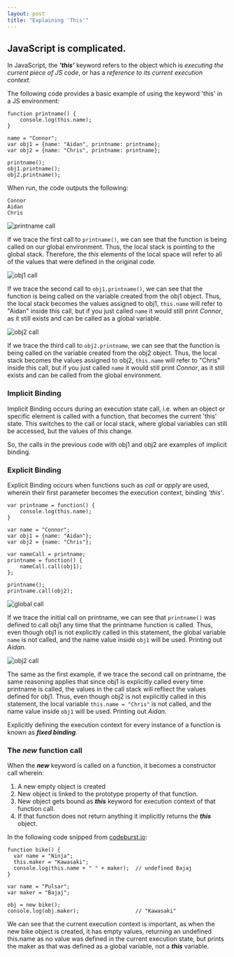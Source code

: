 ```yaml
---
layout: post
title: "Explaining 'This'"
---
```


## JavaScript is complicated.

In JavaScript, the ***'this'*** keyword refers to the object which is *executing the current piece of JS code*, or has a *reference to its current execution context*.

The following code provides a basic example of using the keyword 'this' in a JS environment:
```
function printname() {
    console.log(this.name);
}

name = "Connor";
var obj1 = {name: "Aidan", printname: printname};
var obj2 = {name: "Chris", printname: printname};

printname();
obj1.printname();
obj2.printname();
```

When run, the code outputs the following:
```
Connor
Aidan
Chris
```

![printname call](/images/implicit_binding_global_call.png)

If we trace the first call to ```printname()```, we can see that the function is being called on our global environment. Thus, the local stack is pointing to the global stack. Therefore, the *this* elements of the local space will refer to all of the values that were defined in the original code.

![obj1 call](/images/implicit_binding_obj1_call.png)

If we trace the second call to ```obj1.printname()```, we can see that the function is being called on the variable created from the obj1 object. Thus, the local stack becomes the values assigned to obj1, ```this.name``` will refer to "Aidan" inside this call, but if you just called ```name``` it would still print *Connor*, as it still exists and can be called as a global variable.

![obj2 call](/images/implicit_binding_obj2_call.png)

If we trace the third call to ```obj2.printname```, we can see that the function is being called on the variable created from the obj2 object. Thus, the local stack becomes the values assigned to obj2, ```this.name``` will refer to "Chris" inside this call, but if you just called ```name``` it would still print *Connor*, as it still exists and can be called from the global environment.


### Implicit Binding

Implicit Binding occurs during an execution state call, i.e. when an object or specific element is called with a function, that becomes the current 'this' state. This switches to the call or local stack, where global variables can still be accessed, but the values of *this* change.

So, the calls in the previous code with obj1 and obj2 are examples of implicit binding.

### Explicit Binding

Explicit Binding occurs when functions such as *call* or *apply* are used, wherein their first parameter becomes the execution context, binding *'this'*.

```
var printname = function() {
    console.log(this.name);
}

var name = "Connor";
var obj1 = {name: "Aidan"};
var obj2 = {name: "Chris"};

var nameCall = printname;
printname = function() {
    nameCall.call(obj1);
};

printname();
printname.call(obj2);
```

![global call](/images/explicit_binding_global_call.png)

If we trace the initial call on printname, we can see that ```printname()``` was defined to call obj1 any time that the printname function is called. Thus, even though obj1 is not explicitly called in this statement, the global variable ```name``` is not called, and the name value inside ```obj1``` will be used. Printing out *Aidan*.

![obj2 call](/images/explicit_binding_obj2_call.png)

The same as the first example, if we trace the second call on printname, the same reasoning applies that since obj1 is explicitly called every time printname is called, the values in the call stack will refliect the values defined for obj1. Thus, even though obj2 is not explicitly called in this statement, the local variable ```this.name = "Chris"``` is not called, and the name value inside ```obj1``` will be used. Printing out *Aidan*.

Explicitly defining the execution context for every instance of a function is known as ***fixed binding***.

### The ***new*** function call

When the ***new*** keyword is called on a function, it becomes a constructor call wherein:
1. A new empty object is created
2. New object is linked to the prototype property of that function.
3. New object gets bound as ***this*** keyword for execution context of that function call.
4. If that function does not return anything it implicitly returns the ***this*** object.

In the following code snipped from [codeburst.io](https://codeburst.io/all-about-this-and-new-keywords-in-javascript-38039f71780c):

```
function bike() {
  var name = "Ninja";
  this.maker = "Kawasaki";
  console.log(this.name + " " + maker);  // undefined Bajaj
}

var name = "Pulsar";
var maker = "Bajaj";

obj = new bike();
console.log(obj.maker);                  // "Kawasaki"
```

We can see that the current execution context is important, as when the new bike object is created, it has empty values, returning an undefined this.name as no value was defined in the current execution state, but prints the maker as that was defined as a global variable, not a ***this*** variable.